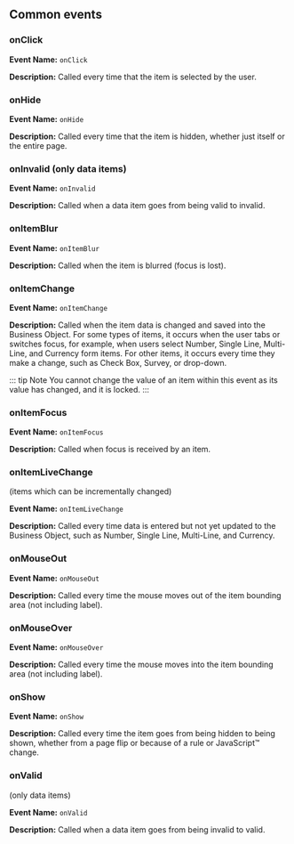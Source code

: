 ## Common events

### onClick

**Event Name:** `onClick`

**Description:** Called every time that the item is selected by the user.

### onHide

**Event Name:** `onHide`

**Description:** Called every time that the item is hidden, whether just itself or the entire page.

### onInvalid (only data items)

**Event Name:** `onInvalid`

**Description:** Called when a data item goes from being valid to invalid.

### onItemBlur

**Event Name:** `onItemBlur`

**Description:** Called when the item is blurred (focus is lost).

### onItemChange

**Event Name:** `onItemChange`

**Description:** Called when the item data is changed and saved into the Business Object. For some types of items, it
occurs when the user tabs or switches focus, for example, when users select Number, Single Line, Multi-Line, and
Currency form items. For other items, it occurs every time they make a change, such as Check Box, Survey, or drop-down.

::: tip Note
You cannot change the value of an item within this event as its value has changed, and it is locked.
:::

### onItemFocus

**Event Name:** `onItemFocus`

**Description:** Called when focus is received by an item.

### onItemLiveChange
(items which can be incrementally changed)

**Event Name:** `onItemLiveChange`

**Description:** Called every time data is entered but not yet updated to the Business Object, such as Number, Single
Line, Multi-Line, and Currency.

### onMouseOut

**Event Name:** `onMouseOut`

**Description:** Called every time the mouse moves out of the item bounding area (not including label).

### onMouseOver

**Event Name:** `onMouseOver`

**Description:** Called every time the mouse moves into the item bounding area (not including label).

### onShow

**Event Name:** `onShow`

**Description:** Called every time the item goes from being hidden to being shown, whether from a page flip or because
of a rule or JavaScript™ change.

### onValid 
(only data items)

**Event Name:** `onValid`

**Description:** Called when a data item goes from being invalid to valid.